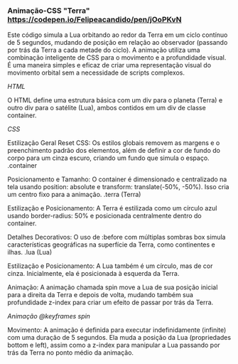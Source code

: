 ### Animação-CSS "Terra" https://codepen.io/Felipeacandido/pen/jOoPKvN



Este código simula a Lua orbitando ao redor da Terra em um ciclo contínuo de 5 segundos, mudando de posição em relação ao observador (passando por trás da Terra a cada metade do ciclo). A animação utiliza uma combinação inteligente de CSS para o movimento e a profundidade visual. É uma maneira simples e eficaz de criar uma representação visual do movimento orbital sem a necessidade de scripts complexos.

*HTML*


O HTML define uma estrutura básica com um div para o planeta (Terra) e outro div para o satélite (Lua), ambos contidos em um div de classe container.

*CSS*

Estilização Geral
Reset CSS: Os estilos globais removem as margens e o preenchimento padrão dos elementos, além de definir a cor de fundo do corpo para um cinza escuro, criando um fundo que simula o espaço.
.container

Posicionamento e Tamanho: O container é dimensionado e centralizado na tela usando position: absolute e transform: translate(-50%, -50%). Isso cria um centro fixo para a animação.
.terra (Terra)

Estilização e Posicionamento: A Terra é estilizada como um círculo azul usando border-radius: 50% e posicionada centralmente dentro do container.

Detalhes Decorativos: O uso de :before com múltiplas sombras box simula características geográficas na superfície da Terra, como continentes e ilhas.
.lua (Lua)

Estilização e Posicionamento: A Lua também é um círculo, mas de cor cinza. Inicialmente, ela é posicionada à esquerda da Terra.

Animação: A animação chamada spin move a Lua de sua posição inicial para a direita da Terra e depois de volta, mudando também sua profundidade z-index para criar um efeito de passar por trás da Terra.

*Animação @keyframes spin*

Movimento: A animação é definida para executar indefinidamente (infinite) com uma duração de 5 segundos. Ela muda a posição da Lua (propriedades bottom e left), assim como a z-index para manipular a Lua passando por trás da Terra no ponto médio da animação.

